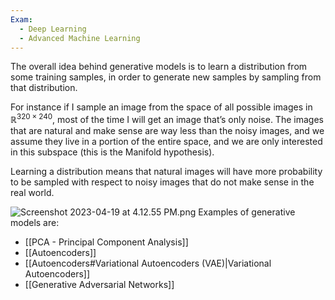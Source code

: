 ```yaml
---
Exam:
  - Deep Learning
  - Advanced Machine Learning
---
```

The overall idea behind generative models is to learn a distribution from some training samples, in order to generate new samples by sampling from that distribution.

For instance if I sample an image from the space of all possible images in $\mathbb{R}^{320 \times 240}$, most of the time I will get an image that’s only noise. The images that are natural and make sense are way less than the noisy images, and we assume they live in a portion of the entire space, and we are only interested in this subspace (this is the Manifold hypothesis).

Learning a distribution means that natural images will have more probability to be sampled with respect to noisy images that do not make sense in the real world.

![Screenshot 2023-04-19 at 4.12.55 PM.png](Screenshot_2023-04-19_at_4.12.55_PM.jpeg)
Examples of generative models are:
- [[PCA - Principal Component Analysis]]
- [[Autoencoders]]
- [[Autoencoders#Variational Autoencoders (VAE)|Variational Autoencoders]]
- [[Generative Adversarial Networks]]